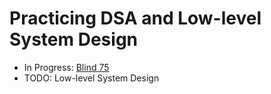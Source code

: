 # Practicing DSA and Low-level System Design
- In Progress: [Blind 75](/Blind75)
- TODO: Low-level System Design
